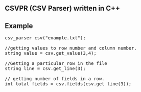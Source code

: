 CSVPR (CSV Parser) written in C++
------------------

Example
-------
<pre>
csv_parser csv("example.txt");

//getting values to row number and column number.
string value = csv.get_value(3,4);

//Getting a particular row in the file
string line = csv.get_line(3);

// getting number of fields in a row.
int total_fields = csv.fields(csv.get_line(3));
</pre>
